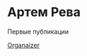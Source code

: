 # Артем Рева
Первые публикации

[Organaizer](http://siart89.github.io/react_organaizer "сам сайт")


